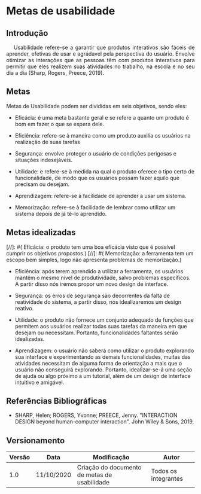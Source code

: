 # Metas de usabilidade

## Introdução

<p style="text-indent: 20px; text-align: justify">
Usabilidade refere-se a garantir que produtos interativos são fáceis de aprender, efetivas de usar e agrádavel pela perspectiva do usuário. Envolve otimizar as interações que as pessoas têm com produtos interativos para permitir que eles realizem suas atividades no trabalho, na escola e no seu dia a dia (Sharp, Rogers, Preece, 2019).
</p>

## Metas

Metas de Usabilidade podem ser divididas em seis objetivos, sendo eles:

- Eficácia: é uma meta bastante geral e se refere a quanto um produto é bom em fazer o que se espera dele.

- Eficiência: refere-se à maneira como um produto auxilia os usuários na realização de suas tarefas

- Segurança: envolve proteger o usuário de condições perigosas e situações indesejáveis.

- Utilidade: e refere-se à medida na qual o produto oferece o tipo certo de funcionalidade, de modo que os usuários possam fazer aquilo que precisam ou desejam.

- Aprendizagem: refere-se à facilidade de aprender a usar um sistema.

- Memorização: refere-se à facilidade de lembrar como utilizar um sistema depois de já tê-lo aprendido.

## Metas idealizadas 

[//]: #( Eficácia: o produto tem uma boa eficácia visto que é possível cumprir os objetivos propostos.)
[//]: #( Memorização: a ferramenta tem um escopo bem simples, logo não apresenta problemas de memorização.)

- Eficiência: após terem aprendido a utilizar a ferramenta, os usuários mantêm o mesmo nível de produtividade, salvo problemas específicos. A partir disso nós iremos propor um novo design de interface.

- Segurança: os erros de segurança são decorrentes da falta de reatividade do sistema, a partir disso, nós idealizaremos um design reativo.

- Utilidade: o produto não fornece um conjunto adequado de funções que permitem aos usuários realizar todas suas tarefas da maneira em que desejam ou necessitam. Portanto, funcionalidades faltantes serão idealizadas.

- Aprendizagem: o usuário não saberá como utilizar o produto explorando sua interface e experimentando as demais funcionalidades, muitas das atividades necessitam de alguma forma de orientação a mais que o usuário não conseguirá explorando. Portanto, idealizar-se-á uma seção de ajuda ou algo próximo a um tutorial, além de um design de interface intuitivo e amigável.

## Referências Bibliográficas

- SHARP, Helen; ROGERS, Yvonne; PREECE, Jenny. "INTERACTION DESIGN beyond human-computer interaction". John Wiley & Sons, 2019.

## Versionamento
| Versão | Data | Modificação | Autor |
|--|--|--|--|
| 1.0 | 11/10/2020 | Criação do documento de metas de usabilidade | Todos os integrantes |
